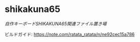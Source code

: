 # shikakuna65

*自作キーボードSHIKAKUNA65関連ファイル置き場*

ビルドガイド: https://note.com/ratata_ratata/n/ne92cec15a786
